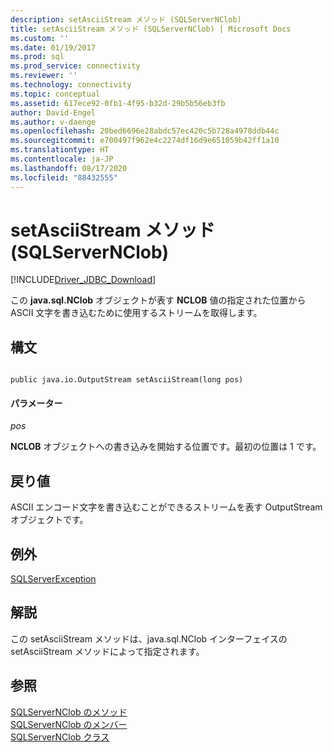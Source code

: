```yaml
---
description: setAsciiStream メソッド (SQLServerNClob)
title: setAsciiStream メソッド (SQLServerNClob) | Microsoft Docs
ms.custom: ''
ms.date: 01/19/2017
ms.prod: sql
ms.prod_service: connectivity
ms.reviewer: ''
ms.technology: connectivity
ms.topic: conceptual
ms.assetid: 617ece92-0fb1-4f95-b32d-29b5b56eb3fb
author: David-Engel
ms.author: v-daenge
ms.openlocfilehash: 20bed6696e28abdc57ec420c5b728a4978ddb44c
ms.sourcegitcommit: e700497f962e4c2274df16d9e651059b42ff1a10
ms.translationtype: HT
ms.contentlocale: ja-JP
ms.lasthandoff: 08/17/2020
ms.locfileid: "88432555"
---
```

# <a name="setasciistream-method-sqlservernclob"></a>setAsciiStream メソッド (SQLServerNClob)
[!INCLUDE[Driver_JDBC_Download](../../../includes/driver_jdbc_download.md)]

  この **java.sql.NClob** オブジェクトが表す **NCLOB** 値の指定された位置から ASCII 文字を書き込むために使用するストリームを取得します。  
  
## <a name="syntax"></a>構文  
  
```  
  
public java.io.OutputStream setAsciiStream(long pos)  
```  
  
#### <a name="parameters"></a>パラメーター  
 *pos*  
  
 **NCLOB** オブジェクトへの書き込みを開始する位置です。最初の位置は 1 です。  
  
## <a name="return-value"></a>戻り値  
 ASCII エンコード文字を書き込むことができるストリームを表す OutputStream オブジェクトです。  
  
## <a name="exceptions"></a>例外  
 [SQLServerException](../../../connect/jdbc/reference/sqlserverexception-class.md)  
  
## <a name="remarks"></a>解説  
 この setAsciiStream メソッドは、java.sql.NClob インターフェイスの setAsciiStream メソッドによって指定されます。  
  
## <a name="see-also"></a>参照  
 [SQLServerNClob のメソッド](../../../connect/jdbc/reference/sqlservernclob-methods.md)   
 [SQLServerNClob のメンバー](../../../connect/jdbc/reference/sqlservernclob-members.md)   
 [SQLServerNClob クラス](../../../connect/jdbc/reference/sqlservernclob-class.md)  
  
  
